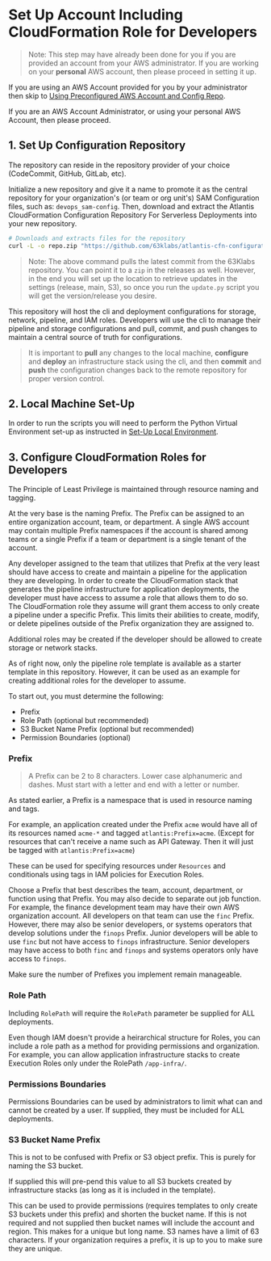 # Set Up Account Including CloudFormation Role for Developers

> Note: This step may have already been done for you if you are provided an account from your AWS administrator. If you are working on your **personal** AWS account, then please proceed in setting it up.

If you are using an AWS Account provided for you by your administrator then skip to [Using Preconfigured AWS Account and Config Repo](./02-Using-Preconfigured-AWS-Account-and-Config-Repo.md).

If you are an AWS Account Administrator, or using your personal AWS Account, then please proceed.

## 1. Set Up Configuration Repository

The repository can reside in the repository provider of your choice (CodeCommit, GitHub, GitLab, etc).

Initialize a new repository and give it a name to promote it as the central repository for your organization's (or team or org unit's) SAM Configuration files, such as: `devops_sam-config`. Then, download and extract the Atlantis CloudFormation Configuration Repository For Serverless Deployments into your new repository.

```bash
# Downloads and extracts files for the repository
curl -L -o repo.zip "https://github.com/63klabs/atlantis-cfn-configuration-repo-for-serverless-deployments/archive/refs/heads/main.zip" && unzip -o repo.zip && DIR=$(ls -d */ | head -1) && mv "${DIR}docs" . && mv "${DIR}cli" . && mv "${DIR}README.md" . && mv "${DIR}.gitignore" . 2>/dev/null && rm -rf repo.zip && rm -rf "$DIR"
```

> Note: The above command pulls the latest commit from the 63Klabs repository. You can point it to a `zip` in the releases as well. However, in the end you will set up the location to retrieve updates in the settings (release, main, S3), so once you run the `update.py` script you will get the version/release you desire.

This repository will host the cli and deployment configurations for storage, network, pipeline, and IAM roles. Developers will use the cli to manage their pipeline and storage configurations and pull, commit, and push changes to maintain a central source of truth for configurations.

> It is important to **pull** any changes to the local machine, **configure** and **deploy** an infrastructure stack using the cli, and then **commit** and **push** the configuration changes back to the remote repository for proper version control.

## 2. Local Machine Set-Up

In order to run the scripts you will need to perform the Python Virtual Environment set-up as instructed in [Set-Up Local Environment](./00-Set-Up-Local-Environment.md).

## 3. Configure CloudFormation Roles for Developers

The Principle of Least Privilege is maintained through resource naming and tagging.

At the very base is the naming Prefix. The Prefix can be assigned to an entire organization account, team, or department. A single AWS account may contain multiple Prefix namespaces if the account is shared among teams or a single Prefix if a team or department is a single tenant of the account.

Any developer assigned to the team that utilizes that Prefix at the very least should have access to create and maintain a pipeline for the application they are developing. In order to create the CloudFormation stack that generates the pipeline infrastructure for application deployments, the developer must have access to assume a role that allows them to do so. The CloudFormation role they assume will grant them access to only create a pipeline under a specific Prefix. This limits their abilities to create, modify, or delete pipelines outside of the Prefix organization they are assigned to.

Additional roles may be created if the developer should be allowed to create storage or network stacks.

As of right now, only the pipeline role template is available as a starter template in this repository. However, it can be used as an example for creating additional roles for the developer to assume.

To start out, you must determine the following:

- Prefix
- Role Path (optional but recommended)
- S3 Bucket Name Prefix (optional but recommended)
- Permission Boundaries (optional)

### Prefix

> A Prefix can be 2 to 8 characters. Lower case alphanumeric and dashes. Must start with a letter and end with a letter or number.

As stated earlier, a Prefix is a namespace that is used in resource naming and tags.

For example, an application created under the Prefix `acme` would have all of its resources named `acme-*` and tagged `atlantis:Prefix=acme`. (Except for resources that can't receive a name such as API Gateway. Then it will just be tagged with `atlantis:Prefix=acme`)

These can be used for specifying resources under `Resources` and conditionals using tags in IAM policies for Execution Roles.

Choose a Prefix that best describes the team, account, department, or function using that Prefix. You may also decide to separate out job function. For example, the finance development team may have their own AWS organization account. All developers on that team can use the `finc` Prefix. However, there may also be senior developers, or systems operators that develop solutions under the `finops` Prefix. Junior developers will be able to use `finc` but not have access to `finops` infrastructure. Senior developers may have access to both `finc` and `finops` and systems operators only have access to `finops`.

Make sure the number of Prefixes you implement remain manageable.

### Role Path

Including `RolePath` will require the `RolePath` parameter be supplied for ALL deployments.

Even though IAM doesn't provide a heirarchical structure for Roles, you can include a role path as a method for providing permissions and organization. For example, you can allow application infrastructure stacks to create Execution Roles only under the RolePath `/app-infra/`. 

### Permissions Boundaries

Permissions Boundaries can be used by administrators to limit what can and cannot be created by a user. If supplied, they must be included for ALL deployments.

### S3 Bucket Name Prefix

This is not to be confused with Prefix or S3 object prefix. This is purely for naming the S3 bucket.

If supplied this will pre-pend this value to all S3 buckets created by infrastructure stacks (as long as it is included in the template). 

This can be used to provide permissions (requires templates to only create S3 buckets under this prefix) and shorten the bucket name. If this is not required and not supplied then bucket names will include the account and region. This makes for a unique but long name. S3 names have a limit of 63 characters. If your organization requires a prefix, it is up to you to make sure they are unique.
